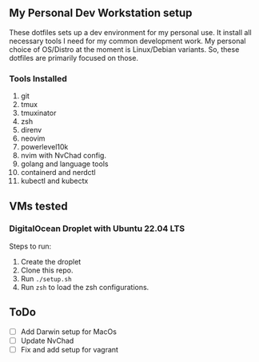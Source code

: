 ## My Personal Dev Workstation setup

These dotfiles sets up a dev environment for my personal use. It install all necessary tools I need for my common development work. My personal choice of OS/Distro at the moment is Linux/Debian variants. 
So, these dotfiles are primarily focused on those.

### Tools Installed

1. git
2. tmux
3. tmuxinator
4. zsh
5. direnv
6. neovim
7. powerlevel10k
8. nvim with NvChad config.
9. golang and language tools
10. containerd and nerdctl
11. kubectl and kubectx

## VMs tested

### DigitalOcean Droplet with Ubuntu 22.04 LTS

Steps to run:

1. Create the droplet
2. Clone this repo.
3. Run `./setup.sh`
4. Run `zsh` to load the zsh configurations.

## ToDo

- [ ] Add Darwin setup for MacOs
- [ ] Update NvChad
- [ ] Fix and add setup for vagrant
